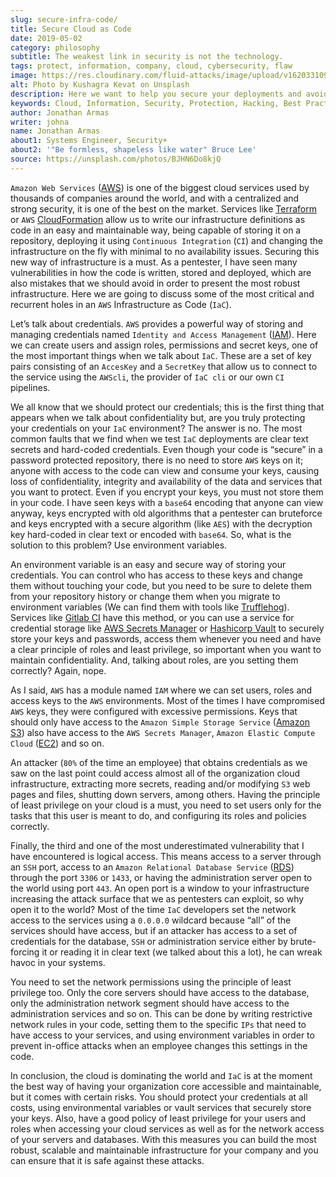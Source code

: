 ```yaml
---
slug: secure-infra-code/
title: Secure Cloud as Code
date: 2019-05-02
category: philosophy
subtitle: The weakest link in security is not the technology.
tags: protect, information, company, cloud, cybersecurity, flaw
image: https://res.cloudinary.com/fluid-attacks/image/upload/v1620331091/blog/secure-infra-code/cover_fmeyzr.webp
alt: Photo by Kushagra Kevat on Unsplash
description: Here we want to help you secure your deployments and avoid common mistakes. Infrastructure as code is one of the easiest ways to leverage cloud computing.
keywords: Cloud, Information, Security, Protection, Hacking, Best Practices, Ethical Hacking, Pentesting
author: Jonathan Armas
writer: johna
name: Jonathan Armas
about1: Systems Engineer, Security+
about2: '"Be formless, shapeless like water" Bruce Lee'
source: https://unsplash.com/photos/BJHN6Do8kjQ
---
```


`Amazon Web Services` ([AWS](https://aws.amazon.com/)) is one of the
biggest cloud services used by thousands of companies around the world,
and with a centralized and strong security, it is one of the best on the
market. Services like [Terraform](https://www.terraform.io/) or `AWS`
[CloudFormation](https://aws.amazon.com/cloudformation/) allow us to
write our infrastructure definitions as code in an easy and maintainable
way, being capable of storing it on a repository, deploying it using
`Continuous Integration` (`CI`) and changing the infrastructure on the
fly with minimal to no availability issues. Securing this new way of
infrastructure is a must. As a pentester, I have seen many
vulnerabilities in how the code is written, stored and deployed, which
are also mistakes that we should avoid in order to present the most
robust infrastructure. Here we are going to discuss some of the most
critical and recurrent holes in an `AWS` Infrastructure as Code (`IaC`).

Let’s talk about credentials. `AWS` provides a powerful way of storing
and managing credentials named `Identity and Access Management`
([IAM](https://aws.amazon.com/iam/)). Here we can create users and
assign roles, permissions and secret keys, one of the most important
things when we talk about `IaC`. These are a set of key pairs consisting
of an `AccesKey` and a `SecretKey` that allow us to connect to the
service using the `AWScli`, the provider of `IaC cli` or our own `CI`
pipelines.

We all know that we should protect our credentials; this is the first
thing that appears when we talk about confidentiality but, are you truly
protecting your credentials on your `IaC` environment? The answer is no.
The most common faults that we find when we test `IaC` deployments are
clear text secrets and hard-coded credentials. Even though your code is
“secure” in a password protected repository, there is no need to store
`AWS` keys on it; anyone with access to the code can view and consume
your keys, causing loss of confidentiality, integrity and availability
of the data and services that you want to protect. Even if you encrypt
your keys, you must not store them in your code. I have seen keys with a
`base64` encoding that anyone can view anyway, keys encrypted with old
algorithms that a pentester can bruteforce and keys encrypted with a
secure algorithm (like `AES`) with the decryption key hard-coded in
clear text or encoded with `base64`. So, what is the solution to this
problem? Use environment variables.

An environment variable is an easy and secure way of storing your
credentials. You can control who has access to these keys and change
them without touching your code, but you need to be sure to delete them
from your repository history or change them when you migrate to
environment variables (We can find them with tools like
[Trufflehog](https://github.com/dxa4481/truffleHog)). Services like
[Gitlab CI](https://about.gitlab.com/product/continuous-integration/)
have this method, or you can use a service for credential storage like
[AWS Secrets Manager](https://aws.amazon.com/secrets-manager/) or
[Hashicorp Vault](https://www.vaultproject.io/) to securely store your
keys and passwords, access them whenever you need and have a clear
principle of roles and least privilege, so important when you want to
maintain confidentiality. And, talking about roles, are you setting them
correctly? Again, nope.

As I said, `AWS` has a module named `IAM` where we can set users, roles
and access keys to the `AWS` environments. Most of the times I have
compromised `AWS` keys, they were configured with excessive permissions.
Keys that should only have access to the `Amazon Simple Storage Service`
([Amazon S3](https://aws.amazon.com/s3/)) also have access to the `AWS
Secrets Manager`, `Amazon Elastic Compute Cloud`
([EC2](https://aws.amazon.com/ec2/)) and so on.

An attacker (`80%` of the time an employee) that obtains credentials as
we saw on the last point could access almost all of the organization
cloud infrastructure, extracting more secrets, reading and/or modifying
`S3` web pages and files, shutting down servers, among others. Having
the principle of least privilege on your cloud is a must, you need to
set users only for the tasks that this user is meant to do, and
configuring its roles and policies correctly.

Finally, the third and one of the most underestimated vulnerability that
I have encountered is logical access. This means access to a server
through an `SSH` port, access to an `Amazon Relational Database Service`
([RDS](https://aws.amazon.com/rds/)) through the port `3306` or `1433`,
or having the administration server open to the world using port `443`.
An open port is a window to your infrastructure increasing the attack
surface that we as pentesters can exploit, so why open it to the world?
Most of the time `IaC` developers set the network access to the services
using a `0.0.0.0` wildcard because “all” of the services should have
access, but if an attacker has access to a set of credentials for the
database, `SSH` or administration service either by brute-forcing it or
reading it in clear text (we talked about this a lot), he can wreak
havoc in your systems.

You need to set the network permissions using the principle of least
privilege too. Only the core servers should have access to the database,
only the administration network segment should have access to the
administration services and so on. This can be done by writing
restrictive network rules in your code, setting them to the specific
`IPs` that need to have access to your services, and using environment
variables in order to prevent in-office attacks when an employee changes
this settings in the code.

In conclusion, the cloud is dominating the world and `IaC` is at the
moment the best way of having your organization core accessible and
maintainable, but it comes with certain risks. You should protect your
credentials at all costs, using environmental variables or vault
services that securely store your keys. Also, have a good policy of
least privilege for your users and roles when accessing your cloud
services as well as for the network access of your servers and
databases. With this measures you can build the most robust, scalable
and maintainable infrastructure for your company and you can ensure that
it is safe against these attacks.
